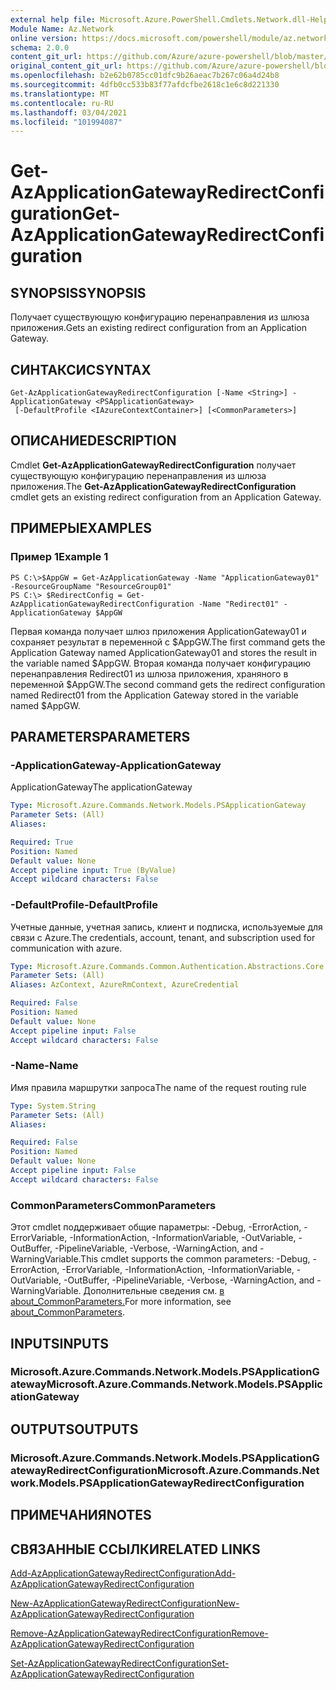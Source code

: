 ```yaml
---
external help file: Microsoft.Azure.PowerShell.Cmdlets.Network.dll-Help.xml
Module Name: Az.Network
online version: https://docs.microsoft.com/powershell/module/az.network/get-azapplicationgatewayredirectconfiguration
schema: 2.0.0
content_git_url: https://github.com/Azure/azure-powershell/blob/master/src/Network/Network/help/Get-AzApplicationGatewayRedirectConfiguration.md
original_content_git_url: https://github.com/Azure/azure-powershell/blob/master/src/Network/Network/help/Get-AzApplicationGatewayRedirectConfiguration.md
ms.openlocfilehash: b2e62b0785cc01dfc9b26aeac7b267c06a4d24b8
ms.sourcegitcommit: 4dfb0cc533b83f77afdcfbe2618c1e6c8d221330
ms.translationtype: MT
ms.contentlocale: ru-RU
ms.lasthandoff: 03/04/2021
ms.locfileid: "101994087"
---
```

# <span data-ttu-id="1db4a-101">Get-AzApplicationGatewayRedirectConfiguration</span><span class="sxs-lookup"><span data-stu-id="1db4a-101">Get-AzApplicationGatewayRedirectConfiguration</span></span>

## <span data-ttu-id="1db4a-102">SYNOPSIS</span><span class="sxs-lookup"><span data-stu-id="1db4a-102">SYNOPSIS</span></span>
<span data-ttu-id="1db4a-103">Получает существующую конфигурацию перенаправления из шлюза приложения.</span><span class="sxs-lookup"><span data-stu-id="1db4a-103">Gets an existing redirect configuration from an Application Gateway.</span></span>

## <span data-ttu-id="1db4a-104">СИНТАКСИС</span><span class="sxs-lookup"><span data-stu-id="1db4a-104">SYNTAX</span></span>

```
Get-AzApplicationGatewayRedirectConfiguration [-Name <String>] -ApplicationGateway <PSApplicationGateway>
 [-DefaultProfile <IAzureContextContainer>] [<CommonParameters>]
```

## <span data-ttu-id="1db4a-105">ОПИСАНИЕ</span><span class="sxs-lookup"><span data-stu-id="1db4a-105">DESCRIPTION</span></span>
<span data-ttu-id="1db4a-106">Cmdlet **Get-AzApplicationGatewayRedirectConfiguration** получает существующую конфигурацию перенаправления из шлюза приложения.</span><span class="sxs-lookup"><span data-stu-id="1db4a-106">The **Get-AzApplicationGatewayRedirectConfiguration** cmdlet gets an existing redirect configuration from an Application Gateway.</span></span>

## <span data-ttu-id="1db4a-107">ПРИМЕРЫ</span><span class="sxs-lookup"><span data-stu-id="1db4a-107">EXAMPLES</span></span>

### <span data-ttu-id="1db4a-108">Пример 1</span><span class="sxs-lookup"><span data-stu-id="1db4a-108">Example 1</span></span>
```
PS C:\>$AppGW = Get-AzApplicationGateway -Name "ApplicationGateway01" -ResourceGroupName "ResourceGroup01"
PS C:\> $RedirectConfig = Get-AzApplicationGatewayRedirectConfiguration -Name "Redirect01" -ApplicationGateway $AppGW
```

<span data-ttu-id="1db4a-109">Первая команда получает шлюз приложения ApplicationGateway01 и сохраняет результат в переменной с $AppGW.</span><span class="sxs-lookup"><span data-stu-id="1db4a-109">The first command gets the Application Gateway named ApplicationGateway01 and stores the result in the variable named $AppGW.</span></span>
<span data-ttu-id="1db4a-110">Вторая команда получает конфигурацию перенаправления Redirect01 из шлюза приложения, храняного в переменной $AppGW.</span><span class="sxs-lookup"><span data-stu-id="1db4a-110">The second command gets the redirect configuration named Redirect01 from the Application Gateway stored in the variable named $AppGW.</span></span>

## <span data-ttu-id="1db4a-111">PARAMETERS</span><span class="sxs-lookup"><span data-stu-id="1db4a-111">PARAMETERS</span></span>

### <span data-ttu-id="1db4a-112">-ApplicationGateway</span><span class="sxs-lookup"><span data-stu-id="1db4a-112">-ApplicationGateway</span></span>
<span data-ttu-id="1db4a-113">ApplicationGateway</span><span class="sxs-lookup"><span data-stu-id="1db4a-113">The applicationGateway</span></span>

```yaml
Type: Microsoft.Azure.Commands.Network.Models.PSApplicationGateway
Parameter Sets: (All)
Aliases:

Required: True
Position: Named
Default value: None
Accept pipeline input: True (ByValue)
Accept wildcard characters: False
```

### <span data-ttu-id="1db4a-114">-DefaultProfile</span><span class="sxs-lookup"><span data-stu-id="1db4a-114">-DefaultProfile</span></span>
<span data-ttu-id="1db4a-115">Учетные данные, учетная запись, клиент и подписка, используемые для связи с Azure.</span><span class="sxs-lookup"><span data-stu-id="1db4a-115">The credentials, account, tenant, and subscription used for communication with azure.</span></span>

```yaml
Type: Microsoft.Azure.Commands.Common.Authentication.Abstractions.Core.IAzureContextContainer
Parameter Sets: (All)
Aliases: AzContext, AzureRmContext, AzureCredential

Required: False
Position: Named
Default value: None
Accept pipeline input: False
Accept wildcard characters: False
```

### <span data-ttu-id="1db4a-116">-Name</span><span class="sxs-lookup"><span data-stu-id="1db4a-116">-Name</span></span>
<span data-ttu-id="1db4a-117">Имя правила маршрутки запроса</span><span class="sxs-lookup"><span data-stu-id="1db4a-117">The name of the request routing rule</span></span>

```yaml
Type: System.String
Parameter Sets: (All)
Aliases:

Required: False
Position: Named
Default value: None
Accept pipeline input: False
Accept wildcard characters: False
```

### <span data-ttu-id="1db4a-118">CommonParameters</span><span class="sxs-lookup"><span data-stu-id="1db4a-118">CommonParameters</span></span>
<span data-ttu-id="1db4a-119">Этот cmdlet поддерживает общие параметры: -Debug, -ErrorAction, -ErrorVariable, -InformationAction, -InformationVariable, -OutVariable, -OutBuffer, -PipelineVariable, -Verbose, -WarningAction, and -WarningVariable.</span><span class="sxs-lookup"><span data-stu-id="1db4a-119">This cmdlet supports the common parameters: -Debug, -ErrorAction, -ErrorVariable, -InformationAction, -InformationVariable, -OutVariable, -OutBuffer, -PipelineVariable, -Verbose, -WarningAction, and -WarningVariable.</span></span> <span data-ttu-id="1db4a-120">Дополнительные сведения см. [в about_CommonParameters.](http://go.microsoft.com/fwlink/?LinkID=113216)</span><span class="sxs-lookup"><span data-stu-id="1db4a-120">For more information, see [about_CommonParameters](http://go.microsoft.com/fwlink/?LinkID=113216).</span></span>

## <span data-ttu-id="1db4a-121">INPUTS</span><span class="sxs-lookup"><span data-stu-id="1db4a-121">INPUTS</span></span>

### <span data-ttu-id="1db4a-122">Microsoft.Azure.Commands.Network.Models.PSApplicationGateway</span><span class="sxs-lookup"><span data-stu-id="1db4a-122">Microsoft.Azure.Commands.Network.Models.PSApplicationGateway</span></span>

## <span data-ttu-id="1db4a-123">OUTPUTS</span><span class="sxs-lookup"><span data-stu-id="1db4a-123">OUTPUTS</span></span>

### <span data-ttu-id="1db4a-124">Microsoft.Azure.Commands.Network.Models.PSApplicationGatewayRedirectConfiguration</span><span class="sxs-lookup"><span data-stu-id="1db4a-124">Microsoft.Azure.Commands.Network.Models.PSApplicationGatewayRedirectConfiguration</span></span>

## <span data-ttu-id="1db4a-125">ПРИМЕЧАНИЯ</span><span class="sxs-lookup"><span data-stu-id="1db4a-125">NOTES</span></span>

## <span data-ttu-id="1db4a-126">СВЯЗАННЫЕ ССЫЛКИ</span><span class="sxs-lookup"><span data-stu-id="1db4a-126">RELATED LINKS</span></span>

[<span data-ttu-id="1db4a-127">Add-AzApplicationGatewayRedirectConfiguration</span><span class="sxs-lookup"><span data-stu-id="1db4a-127">Add-AzApplicationGatewayRedirectConfiguration</span></span>](./Add-AzApplicationGatewayRedirectConfiguration.md)

[<span data-ttu-id="1db4a-128">New-AzApplicationGatewayRedirectConfiguration</span><span class="sxs-lookup"><span data-stu-id="1db4a-128">New-AzApplicationGatewayRedirectConfiguration</span></span>](./New-AzApplicationGatewayRedirectConfiguration.md)

[<span data-ttu-id="1db4a-129">Remove-AzApplicationGatewayRedirectConfiguration</span><span class="sxs-lookup"><span data-stu-id="1db4a-129">Remove-AzApplicationGatewayRedirectConfiguration</span></span>](./Remove-AzApplicationGatewayRedirectConfiguration.md)

[<span data-ttu-id="1db4a-130">Set-AzApplicationGatewayRedirectConfiguration</span><span class="sxs-lookup"><span data-stu-id="1db4a-130">Set-AzApplicationGatewayRedirectConfiguration</span></span>](./Set-AzApplicationGatewayRedirectConfiguration.md)

